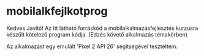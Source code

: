 # mobilalkfejlkotprog

Kedves Javító! Az itt látható forráskód a mobilalkalmazásfejlesztés kurzusra készült kötelező program kódja. (Edzés követő alkalmazás témakörben)

Az alkalmazást egy emulált 'Pixel 2 API 26' segítségével teszteltem.
